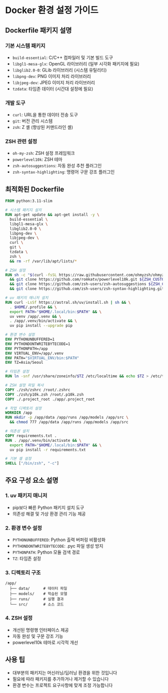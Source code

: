 # Docker 환경 설정 가이드

## Dockerfile 패키지 설명

### 기본 시스템 패키지
- `build-essential`: C/C++ 컴파일러 및 기본 빌드 도구
- `libgl1-mesa-glx`: OpenGL 라이브러리 (일부 시각화 패키지에 필요)
- `libglib2.0-0`: GLib 라이브러리 (시스템 유틸리티)
- `libpng-dev`: PNG 이미지 처리 라이브러리
- `libjpeg-dev`: JPEG 이미지 처리 라이브러리
- `tzdata`: 타임존 데이터 (시간대 설정에 필요)

### 개발 도구
- `curl`: URL을 통한 데이터 전송 도구
- `git`: 버전 관리 시스템
- `zsh`: Z 셸 (향상된 커맨드라인 셸)

### ZSH 관련 설정
- `oh-my-zsh`: ZSH 설정 프레임워크
- `powerlevel10k`: ZSH 테마
- `zsh-autosuggestions`: 자동 완성 추천 플러그인
- `zsh-syntax-highlighting`: 명령어 구문 강조 플러그인

## 최적화된 Dockerfile

```dockerfile
FROM python:3.11-slim

# 시스템 패키지 설치
RUN apt-get update && apt-get install -y \
  build-essential \
  libgl1-mesa-glx \
  libglib2.0-0 \
  libpng-dev \
  libjpeg-dev \
  curl \
  git \
  tzdata \
  zsh \
  && rm -rf /var/lib/apt/lists/*

# ZSH 설정
RUN sh -c "$(curl -fsSL https://raw.githubusercontent.com/ohmyzsh/ohmyzsh/master/tools/install.sh)" "" --unattended \
  && git clone https://github.com/romkatv/powerlevel10k.git ${ZSH_CUSTOM:-$HOME/.oh-my-zsh/custom}/themes/powerlevel10k \
  && git clone https://github.com/zsh-users/zsh-autosuggestions ${ZSH_CUSTOM:-~/.oh-my-zsh/custom}/plugins/zsh-autosuggestions \
  && git clone https://github.com/zsh-users/zsh-syntax-highlighting.git ${ZSH_CUSTOM:-~/.oh-my-zsh/custom}/plugins/zsh-syntax-highlighting

# uv 패키지 매니저 설치
RUN curl -LsSf https://astral.sh/uv/install.sh | sh && \
  . $HOME/.profile && \
  export PATH="$HOME/.local/bin:$PATH" && \
  uv venv /app/.venv && \
  . /app/.venv/bin/activate && \
  uv pip install --upgrade pip

# 환경 변수 설정
ENV PYTHONUNBUFFERED=1
ENV PYTHONDONTWRITEBYTECODE=1
ENV PYTHONPATH=/app
ENV VIRTUAL_ENV=/app/.venv
ENV PATH="$VIRTUAL_ENV/bin:$PATH"
ENV TZ=Asia/Seoul

# 타임존 설정
RUN ln -snf /usr/share/zoneinfo/$TZ /etc/localtime && echo $TZ > /etc/timezone

# ZSH 설정 파일 복사
COPY ./zsh/zshrc /root/.zshrc
COPY ./zsh/p10k.zsh /root/.p10k.zsh
COPY ./.project_root ./app/.project_root

# 작업 디렉토리 설정
WORKDIR /app
RUN mkdir -p /app/data /app/runs /app/models /app/src \
  && chmod 777 /app/data /app/runs /app/models /app/src

# 의존성 설치
COPY requirements.txt .
RUN . /app/.venv/bin/activate && \
  export PATH="$HOME/.local/bin:$PATH" && \
  uv pip install -r requirements.txt

# 기본 셸 설정
SHELL ["/bin/zsh", "-c"]
```

## 주요 구성 요소 설명

### 1. uv 패키지 매니저
- pip보다 빠른 Python 패키지 설치 도구
- 의존성 해결 및 가상 환경 관리 기능 제공

### 2. 환경 변수 설정
- `PYTHONUNBUFFERED`: Python 출력 버퍼링 비활성화
- `PYTHONDONTWRITEBYTECODE`: .pyc 파일 생성 방지
- `PYTHONPATH`: Python 모듈 검색 경로
- `TZ`: 타임존 설정

### 3. 디렉토리 구조
```
/app/
  ├── data/      # 데이터 파일
  ├── models/    # 학습된 모델
  ├── runs/      # 실행 결과
  └── src/       # 소스 코드
```

### 4. ZSH 설정
- 개선된 명령행 인터페이스 제공
- 자동 완성 및 구문 강조 기능
- powerlevel10k 테마로 시각적 개선

## 사용 팁
- 대부분의 패키지는 머신러닝/딥러닝 환경을 위한 것입니다
- 필요에 따라 패키지를 추가하거나 제거할 수 있습니다
- 환경 변수는 프로젝트 요구사항에 맞게 조정 가능합니다